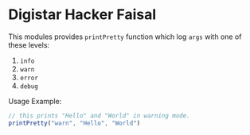# Digistar Hacker Faisal

This modules provides `printPretty` function which log `args` with one of these levels:

1. `info`
2. `warn`
3. `error`
4. `debug`

Usage Example:
```javascript
// this prints "Hello" and "World" in warning mode.
printPretty("warn", "Hello", "World")
```
